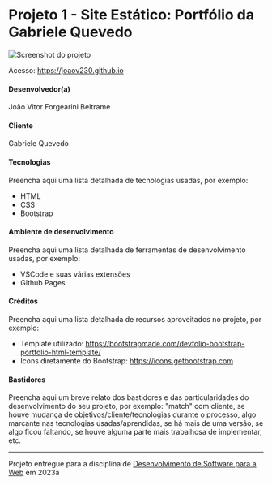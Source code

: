 # Projeto 1 - Site Estático: Portfólio da Gabriele Quevedo

![Screenshot do projeto](/img/DemoGif.gif "Screenshot do projeto")

Acesso: https://joaov230.github.io


#### Desenvolvedor(a)
João Vitor Forgearini Beltrame

#### Cliente
Gabriele Quevedo

#### Tecnologias

Preencha aqui uma lista detalhada de tecnologias usadas, por exemplo:
- HTML
- CSS
- Bootstrap

#### Ambiente de desenvolvimento

Preencha aqui uma lista detalhada de ferramentas de desenvolvimento usadas, por exemplo:
- VSCode e suas várias extensões
- Github Pages

#### Créditos

Preencha aqui uma lista detalhada de recursos aproveitados no projeto, por exemplo:
- Template utilizado: https://bootstrapmade.com/devfolio-bootstrap-portfolio-html-template/
- Icons diretamente do Bootstrap: https://icons.getbootstrap.com

#### Bastidores


Preencha aqui um breve relato dos bastidores e das particularidades do desenvolvimento do seu projeto, por exemplo: "match" com cliente, se houve mudança de objetivos/cliente/tecnologias durante o processo, algo marcante nas tecnologias usadas/aprendidas, se há mais de uma versão, se algo ficou faltando, se houve alguma parte mais trabalhosa de implementar, etc.



---
Projeto entregue para a disciplina de [Desenvolvimento de Software para a Web](http://github.com/andreainfufsm/elc1090-2023a) em 2023a